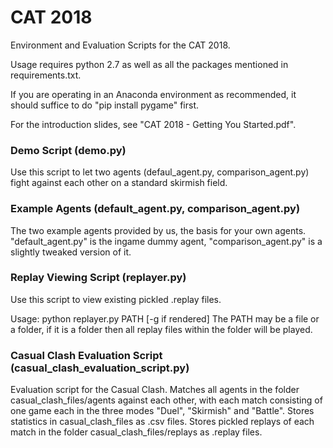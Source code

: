 # CAT 2018

Environment and Evaluation Scripts for the CAT 2018.

Usage requires python 2.7 as well as all the packages mentioned in requirements.txt. 

If you are operating in an Anaconda environment as recommended, it should suffice to do "pip install pygame" first. 

For the introduction slides, see "CAT 2018 - Getting You Started.pdf".


### Demo Script (demo.py)

Use this script to let two agents (defaul_agent.py, comparison_agent.py) fight against each other on a standard skirmish field.

### Example Agents (default_agent.py, comparison_agent.py)

The two example agents provided by us, the basis for your own agents. "default_agent.py" is the ingame dummy agent, "comparison_agent.py" is a slightly tweaked version of it.

### Replay Viewing Script (replayer.py)

Use this script to view existing pickled .replay files.

Usage: python replayer.py PATH [-g if rendered]
The PATH may be a file or a folder, if it is a folder then all replay files within the folder will be played.

### Casual Clash Evaluation Script (casual_clash_evaluation_script.py)

Evaluation script for the Casual Clash. Matches all agents in the folder casual_clash_files/agents against each other, with each match consisting of one game each in the three modes "Duel", "Skirmish" and "Battle". Stores statistics in casual_clash_files as .csv files. Stores pickled replays of each match in the folder casual_clash_files/replays as .replay files. 
